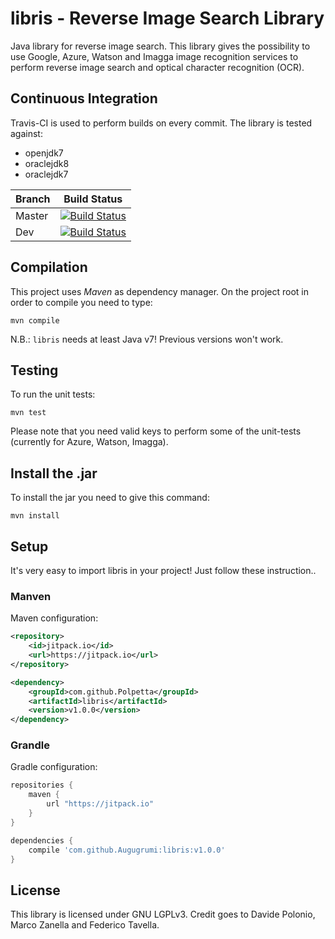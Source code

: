 # libris - Reverse Image Search Library
Java library for reverse image search.
This library gives the possibility to use Google, Azure, Watson and Imagga image recognition services to perform reverse image search and optical character recognition (OCR).

## Continuous Integration
Travis-CI is used to perform builds on every commit. The library is tested against:
- openjdk7
- oraclejdk8
- oraclejdk7

| Branch | Build Status |
| ------ | -------------|
| Master | [![Build Status](https://travis-ci.org/Augugrumi/libris.svg?branch=master)](https://travis-ci.org/Augugrumi/libris) |
| Dev    | [![Build Status](https://travis-ci.org/Augugrumi/libris.svg?branch=dev)](https://travis-ci.org/Augugrumi/libris)    |

## Compilation
This project uses _Maven_ as dependency manager. On the project root in order to compile you need to type:
```
mvn compile
```
N.B.: `libris` needs at least Java v7! Previous versions won't work.

## Testing
To run the unit tests:
```
mvn test
```
Please note that you need valid keys to perform some of the unit-tests (currently for Azure, Watson, Imagga).

## Install the .jar
To install the jar you need to give this command:
```
mvn install
```
## Setup
It's very easy to import libris in your project! Just follow these instruction..
### Manven
Maven configuration:
```xml
<repository>
    <id>jitpack.io</id>
    <url>https://jitpack.io</url>
</repository>

<dependency>
    <groupId>com.github.Polpetta</groupId>
    <artifactId>libris</artifactId>
    <version>v1.0.0</version>
</dependency>
```
### Grandle
Gradle configuration:
```groovy
repositories {
    maven {
        url "https://jitpack.io"
    }
}

dependencies {
    compile 'com.github.Augugrumi:libris:v1.0.0'
}
```

## License

This library is licensed under GNU LGPLv3. Credit goes to Davide Polonio, Marco Zanella and Federico Tavella.
